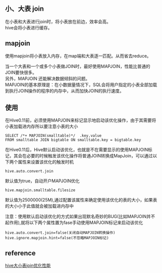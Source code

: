 ## 小、大表 join
在小表和大表进行join时，将小表放在前边，效率会高。  
hive会将小表进行缓存。
## mapjoin
使用mapjoin将小表放入内存，在map端和大表逐一匹配。从而省去reduce。

当一个大表和一个或多个小表做JOIN时，最好使用MAPJOIN，性能比普通的JOIN要快很多。   
另外，MAPJOIN 还能解决数据倾斜的问题。  
MAPJOIN的基本原理是：在小数据量情况下，SQL会将用户指定的小表全部加载到执行JOIN操作的程序的内存中，从而加快JOIN的执行速度。

## 使用
在Hive0.11前，必须使用MAPJOIN来标记显示地启动该优化操作，由于其需要将小表加载进内存所以要注意小表的大小
```
SELECT /*+ MAPJOIN(smalltable)*/  .key,value
FROM smalltable JOIN bigtable ON smalltable.key = bigtable.key
```

在Hive0.11后，Hive默认启动该优化，也就是不在需要显示的使用MAPJOIN标记，其会在必要的时候触发该优化操作将普通JOIN转换成MapJoin，可以通过以下两个属性来设置该优化的触发时机
```
hive.auto.convert.join
```
默认值为true，自动开户MAPJOIN优化
```
hive.mapjoin.smalltable.filesize
```
默认值为2500000(25M),通过配置该属性来确定使用该优化的表的大小，如果表的大小小于此值就会被加载进内存中

 
注意：使用默认启动该优化的方式如果出现默名奇妙的BUG(比如MAPJOIN并不起作用),就将以下两个属性置为fase手动使用MAPJOIN标记来启动该优化
```
hive.auto.convert.join=false(关闭自动MAPJOIN转换操作)
hive.ignore.mapjoin.hint=false(不忽略MAPJOIN标记)
```
## reference
[hive大小表join优化性能](https://blog.csdn.net/u012036736/article/details/84978689)

